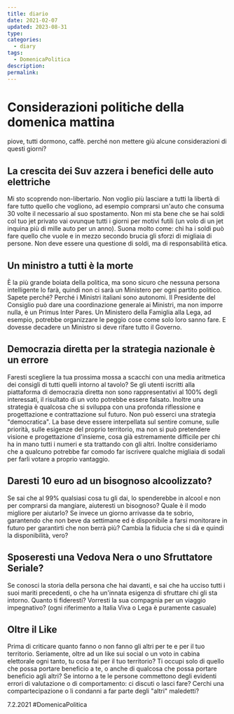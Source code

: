 ```yaml
---
title: diario
date: 2021-02-07
updated: 2023-08-31
type: 
categories:
  - diary
tags:
  - DomenicaPolitica
description: 
permalink: 
---
```

# Considerazioni politiche della domenica mattina
piove, tutti dormono, caffè. perché non mettere giù alcune considerazioni di questi giorni?

## La crescita dei Suv azzera i benefici delle auto elettriche
Mi sto scoprendo non-libertario. Non voglio più lasciare a tutti la libertà di fare tutto quello che vogliono, ad esempio comprarsi un'auto che consuma 30 volte il necessario al suo spostamento. Non mi sta bene che se hai soldi col tuo jet privato vai ovunque tutti i giorni per motivi futili (un volo di un jet inquina più di mille auto per un anno).
Suona molto come: chi ha i soldi può fare quello che vuole e in mezzo secondo brucia gli sforzi di migliaia di persone.
Non deve essere una questione di soldi, ma di responsabilità etica.

## Un ministro a tutti è la morte
È la più grande boiata della politica, ma sono sicuro che nessuna persona intelligente lo farà, quindi non ci sarà un Ministero per ogni partito politico. Sapete perché? Perché i Ministri italiani sono autonomi. Il Presidente del Consiglio può dare una coordinazione generale ai Ministri, ma non imporre nulla, è un Primus Inter Pares.
Un Ministero della Famiglia alla Lega, ad esempio, potrebbe organizzare le peggio cose come solo loro sanno fare. E dovesse decadere un Ministro si deve rifare tutto il Governo.

## Democrazia diretta per la strategia nazionale è un errore
Faresti scegliere la tua prossima mossa a scacchi con una media aritmetica dei consigli di tutti quelli intorno al tavolo?
Se gli utenti iscritti alla piattaforma di democrazia diretta non sono rappresentativi al 100% degli interessati, il risultato di un voto potrebbe essere falsato. Inoltre una strategia è qualcosa che si sviluppa con una profonda riflessione e progettazione e contrattazione sul futuro. Non può esserci una strategia "democratica". La base deve essere interpellata sul sentire comune, sulle priorità, sulle esigenze del proprio territorio, ma non si può pretendere visione e progettazione d'insieme, cosa già estremamente difficile per chi ha in mano tutti i numeri e sta trattando con gli altri. Inoltre consideriamo che a qualcuno potrebbe far comodo far iscrivere qualche migliaia di sodali per farli votare a proprio vantaggio.

## Daresti 10 euro ad un bisognoso alcoolizzato?
Se sai che al 99% qualsiasi cosa tu gli dai, lo spenderebbe in alcool e non per comprarsi da mangiare, aiuteresti un bisognoso?
Quale è il modo migliore per aiutarlo?
Se invece un giorno arrivasse da te sobrio, garantendo che non beve da settimane ed è disponibile a farsi monitorare in futuro per garantirti che non berrà più?
Cambia la fiducia che si dà e quindi la disponibilità, vero?

## Sposeresti una Vedova Nera o uno Sfruttatore Seriale?
Se conosci la storia della persona che hai davanti, e sai che ha ucciso tutti i suoi mariti precedenti, o che ha un'innata esigenza di sfruttare chi gli sta intorno. Quanto ti fideresti? 
Vorresti la sua compagnia per un viaggio impegnativo? (ogni riferimento a Italia Viva o Lega è puramente casuale)

## Oltre il Like
Prima di criticare quanto fanno o non fanno gli altri per te e per il tuo territorio.
Seriamente, oltre ad un like sui social o un voto in cabina elettorale ogni tanto, tu cosa fai per il tuo territorio?
Ti occupi solo di quello che possa portare beneficio a te, o anche di qualcosa che possa portare beneficio agli altri? 
Se intorno a te le persone commettono degli evidenti errori di valutazione o di comportamento: ci discuti o lasci fare? Cerchi una compartecipazione o li condanni a far parte degli "altri" maledetti?

7.2.2021 #DomenicaPolitica
